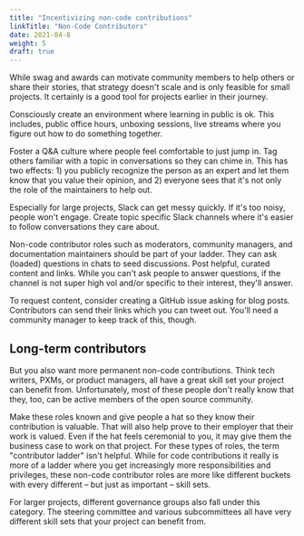 ```yaml
---
title: "Incentivizing non-code contributions"
linkTitle: "Non-Code Contributors"
date: 2021-04-8
weight: 5
draft: true
---
```


While swag and awards can motivate community members to help others or share their stories, that strategy doesn't scale and is only feasible for small projects. It certainly is a good tool for projects earlier in their journey.  

Consciously create an environment where learning in public is ok. This includes, public office hours, unboxing sessions, live streams where you figure out how to do something together.  

Foster a Q&A culture where people feel comfortable to just jump in. Tag others familiar with a topic in conversations so they can chime in. This has two effects: 1) you publicly recognize the person as an expert and let them know that you value their opinion, and 2) everyone sees that it's not only the role of the maintainers to help out.  

Especially for large projects, Slack can get messy quickly. If it's too noisy, people won't engage. Create topic specific Slack channels where it's easier to follow conversations they care about.  

Non-code contributor roles such as moderators, community managers, and documentation maintainers should be part of your ladder. They can ask (loaded) questions in chats to seed discussions. Post helpful, curated content and links. While you can't ask people to answer questions, if the channel is not super high vol and/or specific to their interest, they'll answer.  

To request content, consider creating a GitHub issue asking for blog posts. Contributors can send their links which you can tweet out. You'll need a community manager to keep track of this, though.

## Long-term contributors

But you also want more permanent non-code contributions. Think tech writers, PXMs, or product managers, all have a great skill set your project can benefit from. Unfortunately, most of these people don't really know that they, too, can be active members of the open source community.

Make these roles known and give people a hat so they know their contribution is valuable. That will also help prove to their employer that their work is valued. Even if the hat feels ceremonial to you, it may give them the business case to work on that project.
For these types of roles, the term "contributor ladder" isn't helpful. While for code contributions it really is more of a ladder where you get increasingly more responsibilities and privileges, these non-code contributor roles are more like different buckets with every different – but just as important – skill sets.

For larger projects, different governance groups also fall under this category. The steering committee and various subcommittees all have very different skill sets that your project can benefit from.

